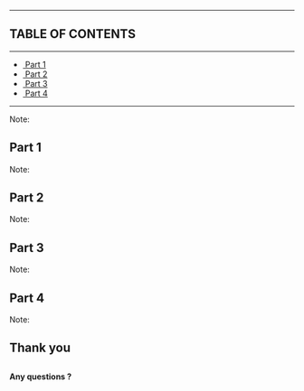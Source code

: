 ___
## TABLE OF CONTENTS
___
- [<i class="fa-solid fa-shapes"></i>&nbsp;Part 1](#/2)
- [<i class="fa-solid fa-shapes"></i>&nbsp;Part 2](#/3)
- [<i class="fa-solid fa-window-restore"></i>&nbsp;Part 3](#/4)
- [<i class="fa-solid fa-id-card"></i>&nbsp;Part 4](#/5)
___
Note:



## Part 1
Note:



## Part 2
Note:



## Part 3
Note:



## Part 4
Note:



## Thank you
## <i class="fa-solid fa-handshake-simple"></i>

#### Any questions ?